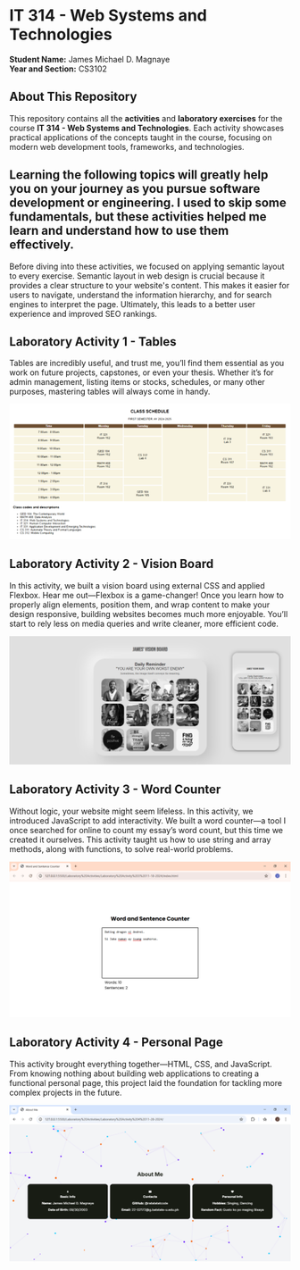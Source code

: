 # IT 314 - Web Systems and Technologies

**Student Name:** James Michael D. Magnaye  
**Year and Section:** CS3102  

## About This Repository
This repository contains all the **activities** and **laboratory exercises** for the course **IT 314 - Web Systems and Technologies**. Each activity showcases practical applications of the concepts taught in the course, focusing on modern web development tools, frameworks, and technologies.

## Learning the following topics will greatly help you on your journey as you pursue software development or engineering. I used to skip some fundamentals, but these activities helped me learn and understand how to use them effectively.

Before diving into these activities, we focused on applying semantic layout to every exercise. Semantic layout in web design is crucial because it provides a clear structure to your website's content. This makes it easier for users to navigate, understand the information hierarchy, and for search engines to interpret the page. Ultimately, this leads to a better user experience and improved SEO rankings.

## Laboratory Activity 1 - Tables
Tables are incredibly useful, and trust me, you’ll find them essential as you work on future projects, capstones, or even your thesis. Whether it’s for admin management, listing items or stocks, schedules, or many other purposes, mastering tables will always come in handy.

![HTML Tables Output](Laboratory%20Activities/Laboratory%20Activity%201%20-%2005-09-2024/html-tables-output.png)

## Laboratory Activity 2 - Vision Board
In this activity, we built a vision board using external CSS and applied Flexbox. Hear me out—Flexbox is a game-changer! Once you learn how to properly align elements, position them, and wrap content to make your design responsive, building websites becomes much more enjoyable. You’ll start to rely less on media queries and write cleaner, more efficient code.

![Vision Board Output](Laboratory%20Activities/Laboratory%20Activity%202%20-%2003-10-2024/visionboard-output.png)

## Laboratory Activity 3 - Word Counter
Without logic, your website might seem lifeless. In this activity, we introduced JavaScript to add interactivity. We built a word counter—a tool I once searched for online to count my essay’s word count, but this time we created it ourselves. This activity taught us how to use string and array methods, along with functions, to solve real-world problems.

![Word and Sentence Counter Output](Laboratory%20Activities/Laboratory%20Activity%203%2011-18-2024/word-sentence-ctr-ouput.png)

## Laboratory Activity 4 - Personal Page
This activity brought everything together—HTML, CSS, and JavaScript. From knowing nothing about building web applications to creating a functional personal page, this project laid the foundation for tackling more complex projects in the future.

![Personal Page Output](Laboratory%20Activities/Laboratory%20Activity%204%2011-28-2024/personal-page-output.PNG)

